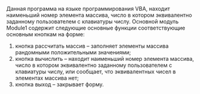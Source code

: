 ﻿Данная программа на языке программирования VBA, находит наименьший номер элемента массива, 
число в котором эквивалентно заданному пользователем с клавиатуры числу.
Основной модуль Module1 содержит следующие основные функции соответствующие основным кнопкам на форме:
1)	кнопка рассчитать массив – заполняет элементы массива рандомными положительными значениями;
2)	кнопка вычислить – находит наименьший номер элемента массива, 
число в котором эквивалентно заданному пользователем с клавиатуры числу,
или сообщает, что эквивалентных чисел в элементах массива нет;
3)	кнопка выход – закрывает форму.
